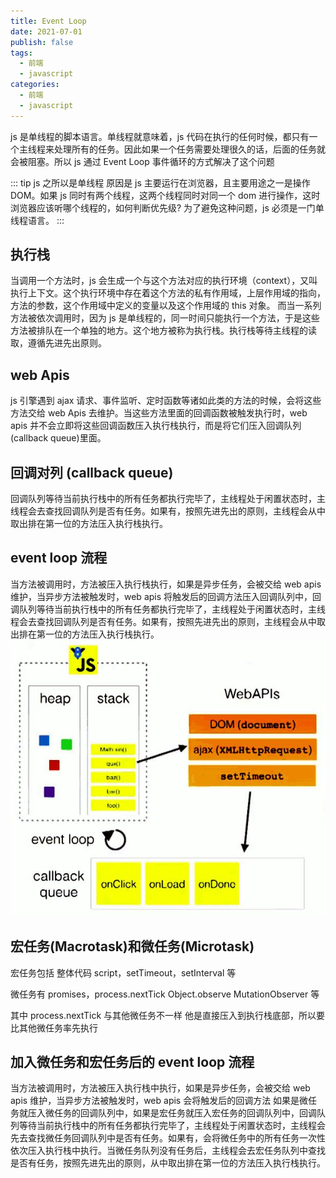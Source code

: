```yaml
---
title: Event Loop
date: 2021-07-01
publish: false
tags:
  - 前端
  - javascript
categories:
  - 前端
  - javascript
---
```


js 是单线程的脚本语言。单线程就意味着，js 代码在执行的任何时候，都只有一个主线程来处理所有的任务。因此如果一个任务需要处理很久的话，后面的任务就会被阻塞。所以 js 通过 Event Loop 事件循环的方式解决了这个问题

::: tip
js 之所以是单线程 原因是 js 主要运行在浏览器，且主要用途之一是操作 DOM。如果 js 同时有两个线程，这两个线程同时对同一个 dom 进行操作，这时浏览器应该听哪个线程的，如何判断优先级? 为了避免这种问题，js 必须是一门单线程语言。
:::

## 执行栈

当调用一个方法时，js 会生成一个与这个方法对应的执行环境（context），又叫执行上下文。这个执行环境中存在着这个方法的私有作用域，上层作用域的指向，方法的参数，这个作用域中定义的变量以及这个作用域的 this 对象。 而当一系列方法被依次调用时，因为 js 是单线程的，同一时间只能执行一个方法，于是这些方法被排队在一个单独的地方。这个地方被称为执行栈。执行栈等待主线程的读取，遵循先进先出原则。

## web Apis

js 引擎遇到 ajax 请求、事件监听、定时函数等诸如此类的方法的时候，会将这些方法交给 web Apis 去维护。当这些方法里面的回调函数被触发执行时，web apis 并不会立即将这些回调函数压入执行栈执行，而是将它们压入回调队列 (callback queue)里面。

## 回调对列 (callback queue)

回调队列等待当前执行栈中的所有任务都执行完毕了，主线程处于闲置状态时，主线程会去查找回调队列是否有任务。如果有，按照先进先出的原则，主线程会从中取出排在第一位的方法压入执行栈执行。

## event loop 流程

当方法被调用时，方法被压入执行栈执行，如果是异步任务，会被交给 web apis 维护，当异步方法被触发时，web apis 将触发后的回调方法压入回调队列中，回调队列等待当前执行栈中的所有任务都执行完毕了，主线程处于闲置状态时，主线程会去查找回调队列是否有任务。如果有，按照先进先出的原则，主线程会从中取出排在第一位的方法压入执行栈执行。
![Image text](./assets/image/img-01-01.jpg)

## 宏任务(Macrotask)和微任务(Microtask)

宏任务包括 整体代码 script，setTimeout，setInterval 等

微任务有 promises，process.nextTick Object.observe MutationObserver 等

其中 process.nextTick 与其他微任务不一样 他是直接压入到执行栈底部，所以要比其他微任务率先执行

## 加入微任务和宏任务后的 event loop 流程

当方法被调用时，方法被压入执行栈中执行，如果是异步任务，会被交给 web apis 维护，当异步方法被触发时，web apis 会将触发后的回调方法 如果是微任务就压入微任务的回调队列中，如果是宏任务就压入宏任务的回调队列中，回调队列等待当前执行栈中的所有任务都执行完毕了，主线程处于闲置状态时，主线程会先去查找微任务回调队列中是否有任务。如果有，会将微任务中的所有任务一次性依次压入执行栈中执行。当微任务队列没有任务后，主线程会去宏任务队列中查找是否有任务，按照先进先出的原则，从中取出排在第一位的方法压入执行栈执行。
